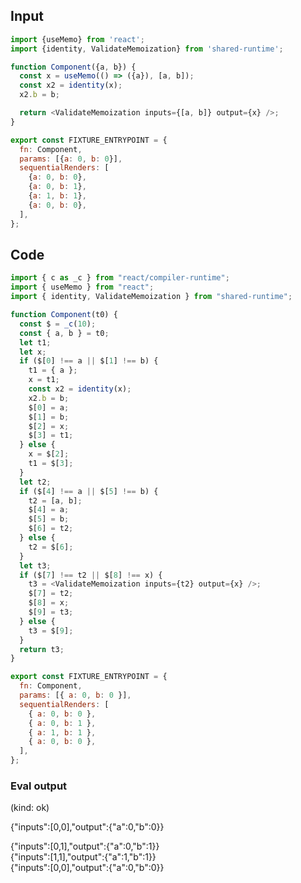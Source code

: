 
## Input

```javascript
import {useMemo} from 'react';
import {identity, ValidateMemoization} from 'shared-runtime';

function Component({a, b}) {
  const x = useMemo(() => ({a}), [a, b]);
  const x2 = identity(x);
  x2.b = b;

  return <ValidateMemoization inputs={[a, b]} output={x} />;
}

export const FIXTURE_ENTRYPOINT = {
  fn: Component,
  params: [{a: 0, b: 0}],
  sequentialRenders: [
    {a: 0, b: 0},
    {a: 0, b: 1},
    {a: 1, b: 1},
    {a: 0, b: 0},
  ],
};

```

## Code

```javascript
import { c as _c } from "react/compiler-runtime";
import { useMemo } from "react";
import { identity, ValidateMemoization } from "shared-runtime";

function Component(t0) {
  const $ = _c(10);
  const { a, b } = t0;
  let t1;
  let x;
  if ($[0] !== a || $[1] !== b) {
    t1 = { a };
    x = t1;
    const x2 = identity(x);
    x2.b = b;
    $[0] = a;
    $[1] = b;
    $[2] = x;
    $[3] = t1;
  } else {
    x = $[2];
    t1 = $[3];
  }
  let t2;
  if ($[4] !== a || $[5] !== b) {
    t2 = [a, b];
    $[4] = a;
    $[5] = b;
    $[6] = t2;
  } else {
    t2 = $[6];
  }
  let t3;
  if ($[7] !== t2 || $[8] !== x) {
    t3 = <ValidateMemoization inputs={t2} output={x} />;
    $[7] = t2;
    $[8] = x;
    $[9] = t3;
  } else {
    t3 = $[9];
  }
  return t3;
}

export const FIXTURE_ENTRYPOINT = {
  fn: Component,
  params: [{ a: 0, b: 0 }],
  sequentialRenders: [
    { a: 0, b: 0 },
    { a: 0, b: 1 },
    { a: 1, b: 1 },
    { a: 0, b: 0 },
  ],
};

```
      
### Eval output
(kind: ok) <div>{"inputs":[0,0],"output":{"a":0,"b":0}}</div>
<div>{"inputs":[0,1],"output":{"a":0,"b":1}}</div>
<div>{"inputs":[1,1],"output":{"a":1,"b":1}}</div>
<div>{"inputs":[0,0],"output":{"a":0,"b":0}}</div>